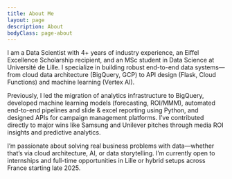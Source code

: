 ```yaml
---
title: About Me
layout: page
description: About
bodyClass: page-about
---
```

I am a Data Scientist with 4+ years of industry experience, an Eiffel Excellence Scholarship recipient, and an MSc student in Data Science at Université de Lille. I specialize in building robust end-to-end data systems—from cloud data architecture (BigQuery, GCP) to API design (Flask, Cloud Functions) and machine learning (Vertex AI).

Previously, I led the migration of analytics infrastructure to BigQuery, developed machine learning models (forecasting, ROI/MMM), automated end-to-end pipelines and slide & excel reporting using Python, and designed APIs for campaign management platforms. I’ve contributed directly to major wins like Samsung and Unilever pitches through media ROI insights and predictive analytics.

I’m passionate about solving real business problems with data—whether that’s via cloud architecture, AI, or data storytelling. I’m currently open to internships and full-time opportunities in Lille or hybrid setups across France starting late 2025.